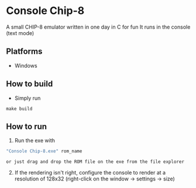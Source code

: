 # Console Chip-8
 A small CHIP-8 emulator written in one day in C for fun
 It runs in the console (text mode)

## Platforms
 - Windows

## How to build
 - Simply run
 ```Shell
 make build
 ```

## How to run
 1. Run the exe with
 ```PowerShell
 "Console Chip-8.exe" rom_name
 ```
    or just drag and drop the ROM file on the exe from the file explorer

 2. If the rendering isn't right, configure the console to render at a resolution 
    of 128x32 (right-click on the window -> settings -> size)